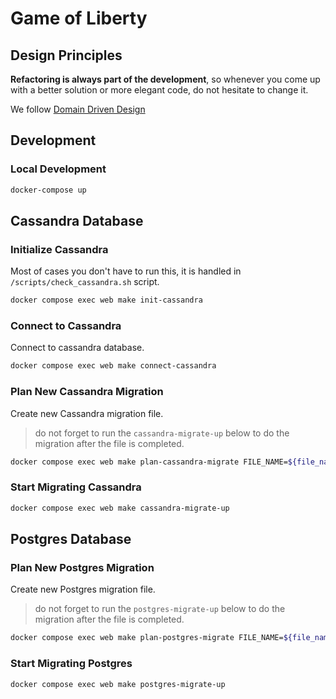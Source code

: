 # Game of Liberty

## Design Principles

**Refactoring is always part of the development**, so whenever you come up with a better solution or more elegant code, do not hesitate to change it.

We follow [Domain Driven Design](https://en.wikipedia.org/wiki/Domain-driven_design)

## Development

### Local Development

```bash
docker-compose up
```

## Cassandra Database

### Initialize Cassandra

Most of cases you don't have to run this, it is handled in `/scripts/check_cassandra.sh` script.

```bash
docker compose exec web make init-cassandra
```

### Connect to Cassandra

Connect to cassandra database.

```bash
docker compose exec web make connect-cassandra
```

### Plan New Cassandra Migration

Create new Cassandra migration file.

> do not forget to run the `cassandra-migrate-up` below to do the migration after the file is completed.

```bash
docker compose exec web make plan-cassandra-migrate FILE_NAME=${file_name_in_snake_case}
```

### Start Migrating Cassandra

```bash
docker compose exec web make cassandra-migrate-up
```

## Postgres Database

### Plan New Postgres Migration

Create new Postgres migration file.

> do not forget to run the `postgres-migrate-up` below to do the migration after the file is completed.

```bash
docker compose exec web make plan-postgres-migrate FILE_NAME=${file_name_in_snake_case}
```

### Start Migrating Postgres

```bash
docker compose exec web make postgres-migrate-up
```
